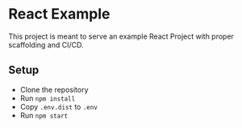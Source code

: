 # React Example
This project is meant to serve an example React Project with proper scaffolding and CI/CD.

## Setup
* Clone the repository
* Run `npm install`
* Copy `.env.dist` to `.env`
* Run `npm start`
